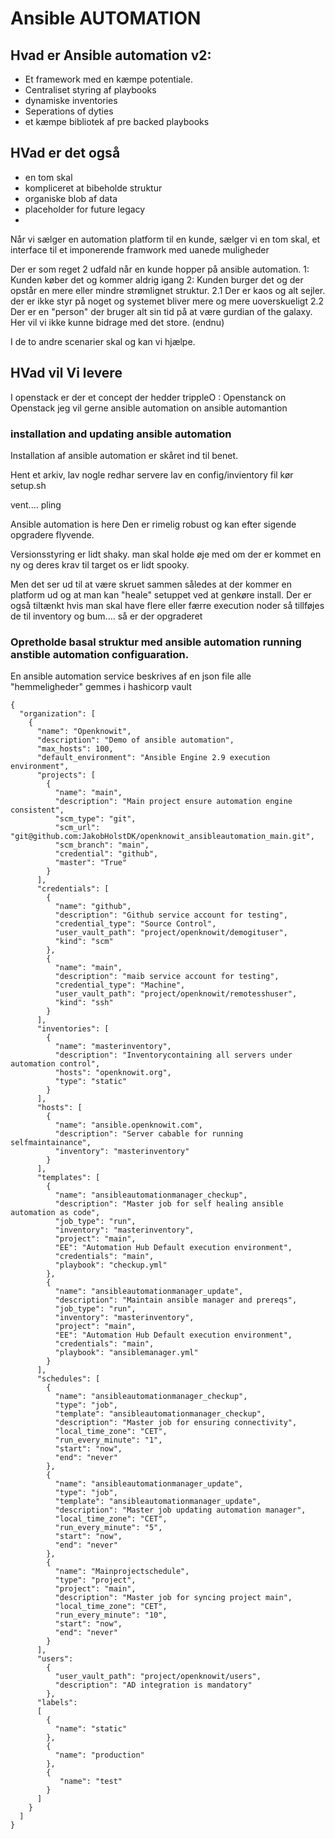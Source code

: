 # Ansible AUTOMATION

## Hvad er Ansible automation v2:

* Et framework med en kæmpe potentiale. 
* Centraliset styring af playbooks
* dynamiske inventories
* Seperations of dyties
* et kæmpe bibliotek af pre backed playbooks

## HVad er det også 
* en tom skal
* kompliceret at bibeholde struktur
* organiske blob af data
* placeholder for future legacy
* 

Når vi sælger en automation platform til en kunde, sælger vi en tom skal, et interface til et imponerende framwork med uanede muligheder

Der er som reget 2 udfald når en kunde hopper på ansible automation.
1: Kunden køber det og kommer aldrig igang
2: Kunden burger det og der opstår en mere eller mindre strømlignet struktur. 
    2.1 Der er kaos og alt sejler. der er ikke styr på noget og systemet bliver mere og mere uoverskueligt
    2.2 Der er en "person" der bruger alt sin tid på at være gurdian of the galaxy. Her vil vi ikke kunne bidrage med det store. (endnu)
    
I de to andre scenarier skal og kan vi hjælpe.

## HVad vil Vi levere
I openstack er der et concept der hedder trippleO  : Openstanck on Openstack
jeg vil gerne ansible automation on ansible automantion


### installation and updating ansible automation
Installation af ansible automation er skåret ind til benet.

Hent et arkiv, 
lav nogle redhar servere
lav en config/invientory fil
kør setup.sh

vent.... pling

Ansible automation is here
Den er rimelig robust og kan efter sigende opgradere flyvende.

Versionsstyring er lidt shaky. man skal holde øje med om der er kommet en ny og deres krav til target os er lidt spooky.

Men det ser ud til at være skruet sammen således at der kommer en platform ud og at man kan "heale" setuppet ved at genkøre install.
Der er også tiltænkt hvis man skal have flere eller færre execution noder så tillføjes de til inventory og bum.... så er der opgraderet


### Opretholde basal struktur med ansible automation running anstible automation configuaration.

En ansible automation service beskrives af en json file
alle "hemmeligheder" gemmes i hashicorp vault

```
{
  "organization": [
    {
      "name": "Openknowit",
      "description": "Demo of ansible automation",
      "max_hosts": 100,
      "default_environment": "Ansible Engine 2.9 execution environment",
      "projects": [
        {
          "name": "main",
          "description": "Main project ensure automation engine consistent",
          "scm_type": "git",
          "scm_url": "git@github.com:JakobHolstDK/openknowit_ansibleautomation_main.git",
          "scm_branch": "main",
          "credential": "github",
          "master": "True"
        }
      ],
      "credentials": [
        {
          "name": "github",
          "description": "Github service account for testing",
          "credential_type": "Source Control",
          "user_vault_path": "project/openknowit/demogituser",
          "kind": "scm"
        },
        { 
          "name": "main",
          "description": "maib service account for testing",
          "credential_type": "Machine",
          "user_vault_path": "project/openknowit/remotesshuser",
          "kind": "ssh"
        }
      ],
      "inventories": [
        {
          "name": "masterinventory",
          "description": "Inventorycontaining all servers under automation control",
          "hosts": "openknowit.org",
          "type": "static"
        }
      ],
      "hosts": [
        {
          "name": "ansible.openknowit.com",
          "description": "Server cabable for running selfmaintainance",
          "inventory": "masterinventory"
        }
      ],
      "templates": [
        {
          "name": "ansibleautomationmanager_checkup",
          "description": "Master job for self healing ansible automation as code",
          "job_type": "run",
          "inventory": "masterinventory",
          "project": "main",
          "EE": "Automation Hub Default execution environment",
          "credentials": "main",
          "playbook": "checkup.yml"
        },
        {
          "name": "ansibleautomationmanager_update",
          "description": "Maintain ansible manager and prereqs",
          "job_type": "run",
          "inventory": "masterinventory",
          "project": "main",
          "EE": "Automation Hub Default execution environment",
          "credentials": "main",
          "playbook": "ansiblemanager.yml"
        }
      ],
      "schedules": [
        {
          "name": "ansibleautomationmanager_checkup",
          "type": "job",
          "template": "ansibleautomationmanager_checkup",
          "description": "Master job for ensuring connectivity",
          "local_time_zone": "CET",
          "run_every_minute": "1",
          "start": "now",
          "end": "never"
        },
        {
          "name": "ansibleautomationmanager_update",
          "type": "job",
          "template": "ansibleautomationmanager_update",
          "description": "Master job updating automation manager",
          "local_time_zone": "CET",
          "run_every_minute": "5",
          "start": "now",
          "end": "never"
        },
        {
          "name": "Mainprojectschedule",
          "type": "project",
          "project": "main",
          "description": "Master job for syncing project main",
          "local_time_zone": "CET",
          "run_every_minute": "10",
          "start": "now",
          "end": "never"
        }
      ],
      "users": 
        {
          "user_vault_path": "project/openknowit/users",
          "description": "AD integration is mandatory"
        },
      "labels":
      [
        { 
          "name": "static"
        },
        {
          "name": "production"
        },
        {
           "name": "test"
        }
      ]
    }
  ]
}

```





